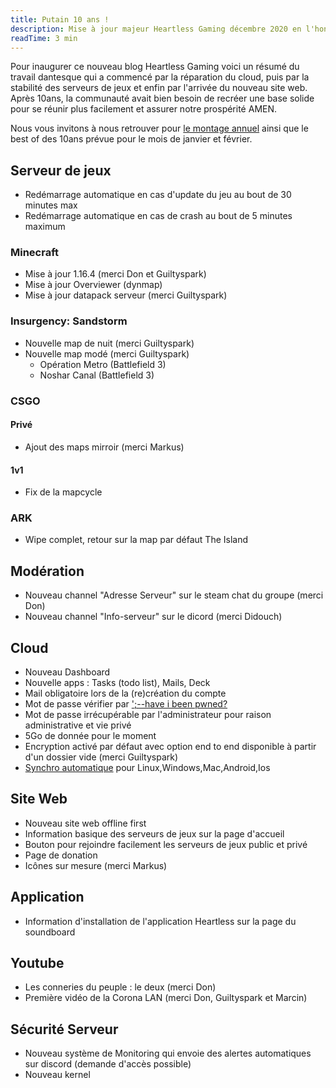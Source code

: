 ```yaml
---
title: Putain 10 ans !
description: Mise à jour majeur Heartless Gaming décembre 2020 en l'honneur de notre 10ème anniversaire.
readTime: 3 min
---
```


Pour inaugurer ce nouveau blog Heartless Gaming voici un résumé du travail dantesque qui a commencé par la réparation du cloud, puis par la stabilité des serveurs de jeux et enfin par l'arrivée du nouveau site web. Après 10ans, la communauté avait bien besoin de recréer une base solide pour se réunir plus facilement et assurer <nuxt-link to="/donation">notre prospérité</nuxt-link> AMEN.


Nous vous invitons à nous retrouver pour [le montage annuel](https://www.youtube.com/watch?v=qj2YiW6FLyw&list=PLE0FIN2k0bUDE4CZymF2rebWNK415NUCN&index=6) ainsi que le best of des 10ans prévue pour le mois de janvier et février.

## Serveur de jeux
  - Redémarrage automatique en cas d'update du jeu au bout de 30 minutes max
  - Redémarrage automatique en cas de crash au bout de 5 minutes maximum


<div class="ml-6 md:ml-10">

### Minecraft
  - Mise à jour 1.16.4 (merci Don et Guiltyspark)
  - Mise à jour Overviewer (dynmap)
  - Mise à jour datapack serveur (merci Guiltyspark)

### Insurgency: Sandstorm
  - Nouvelle map de nuit (merci Guiltyspark)
  - Nouvelle map modé (merci Guiltyspark)
    - Opération Metro (Battlefield 3)
    - Noshar Canal (Battlefield 3)

### CSGO

#### Privé
  - Ajout des maps mirroir (merci Markus)

#### 1v1
  - Fix de la mapcycle

### ARK
  - Wipe complet, retour sur la map par défaut The Island

</div>

## Modération
- Nouveau channel "Adresse Serveur" sur le steam chat du groupe (merci Don)
- Nouveau channel "Info-serveur" sur le dicord (merci Didouch)

## Cloud
- Nouveau Dashboard
- Nouvelle apps : Tasks (todo list), Mails, Deck
- Mail obligatoire lors de la (re)création du compte
- Mot de passe vérifier par [';--have i been pwned?](https://haveibeenpwned.com/)
- Mot de passe irrécupérable par l'administrateur pour raison administrative et vie privé
- 5Go de donnée pour le moment
- Encryption activé par défaut avec option end to end disponible à partir d'un dossier vide (merci Guiltyspark)
- [Synchro automatique](https://nextcloud.com/clients/) pour Linux,Windows,Mac,Android,Ios

## Site Web
- Nouveau site web offline first
- Information basique des serveurs de jeux sur la page d'accueil
- Bouton pour rejoindre facilement les serveurs de jeux public et privé
- Page de donation
- Icônes sur mesure (merci Markus)

## Application
- Information d'installation de l'application Heartless sur la page du soundboard

## Youtube
- Les conneries du peuple : le deux (merci Don)
- Première vidéo de la Corona LAN (merci Don, Guiltyspark et Marcin)

## Sécurité Serveur
- Nouveau système de Monitoring qui envoie des alertes automatiques sur discord (demande d'accès possible)
- Nouveau kernel
